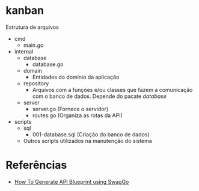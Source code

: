# kanban

Estrutura de arquivos

+ cmd
    - main.go
+ internal
    + database
        - database.go
    + domain
        - Entidades do domínio da aplicação
    + repository
        - Arquivos com a funções e/ou classes que fazem a comunicação com o banco de dados. Depende do pacate *database*
    + server
        - server.go (Fornece o servidor)
        - routes.go (Organiza as rotas da API)
+ scripts
    + sql
        - 001-database.sql (Criação do banco de dados)
    - Outros scripts utilizados na manutenção do sistema
    

# Referências

* [How To Generate API Blueprint using SwagGo](https://hackernoon.com/how-to-generate-api-blueprint-using-swaggo-gz1s33v7)